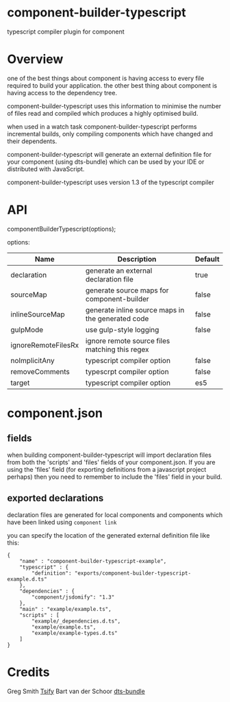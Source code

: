 component-builder-typescript
============================

typescript compiler plugin for component

# Overview #

one of the best things about component is having access to every file required to
build your application. the other best thing about component is having access to the
dependency tree. 

component-builder-typescript uses this information to minimise the number of files read
and compiled which produces a highly optimised build.

when used in a watch task component-builder-typescript performs incremental builds, 
only compiling components which have changed and their dependents.

component-builder-typescript  will generate an external definition file for your component
(using dts-bundle) which can be used by your IDE or distributed with JavaScript.

component-builder-typescript uses version 1.3 of the typescript compiler

# API #

componentBuilderTypescript(options);

options:

Name       		   | Description											| Default
-------------------|--------------------------------------------------------|-----------
declaration	       | generate an external declaration file                  | true
sourceMap		   | generate source maps for component-builder             | false
inlineSourceMap    | generate inline source maps in the generated code      | false
gulpMode           | use gulp-style logging									| false
ignoreRemoteFilesRx| ignore remote source files matching this regex         | 
noImplicitAny      | typescript compiler option 							| false
removeComments	   | typescrpt compiler option							 	| false
target			   | typescript compiler option								| es5

# component.json #

## fields ##
when building component-builder-typescript will import declaration files from both 
the 'scripts' and 'files' fields of your component.json. If you are using the 'files'
field (for exporting definitions from a javascript project perhaps) then you need to 
remember to include the 'files' field in your build.

## exported declarations ##
declaration files are generated for local components and components which have been linked using
`component link`

you can specify the location of the generated external definition file like this:

```
{
    "name" : "component-builder-typescript-example",
    "typescript" : {
        "definition": "exports/component-builder-typescript-example.d.ts"
    },
    "dependencies" : {
        "component/jsdomify": "1.3"
    },
    "main" : "example/example.ts",
    "scripts" : [
        "example/_dependencies.d.ts",
        "example/example.ts",
        "example/example-types.d.ts"  
    ]
}
```

# Credits #

Greg Smith [Tsify](https://github.com/smrq/tsify)
Bart van der Schoor [dts-bundle](https://github.com/TypeStrong/dts-bundle)

